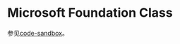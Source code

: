 # Microsoft Foundation Class

参见[code-sandbox](https://github.com/lightyears1998/code-sandbox/tree/master/archive/windows/mfc)。
